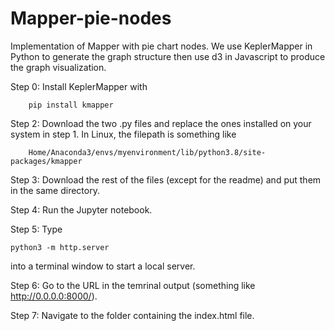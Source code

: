 # Mapper-pie-nodes
Implementation of Mapper with pie chart nodes. We use KeplerMapper in Python to generate the graph structure then use d3 in Javascript to produce the graph visualization.

Step 0: Install KeplerMapper with

        pip install kmapper
        
Step 2: Download the two .py files and replace the ones installed on your system in step 1. In Linux, the filepath is something like

        Home/Anaconda3/envs/myenvironment/lib/python3.8/site-packages/kmapper

Step 3: Download the rest of the files (except for the readme) and put them in the same directory.

Step 4: Run the Jupyter notebook.

Step 5: Type 

    python3 -m http.server 
    
into a terminal window to start a local server.

Step 6: Go to the URL in the temrinal output (something like http://0.0.0.0:8000/).

Step 7: Navigate to the folder containing the index.html file.
